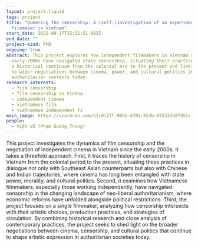 ```yaml
---
layout: project.liquid
tags: project
title: "Queering the censorship: A (self-)investigation of an experimental
  filmmaker in Vietnam"
start_date: 2022-09-17T15:32:51.983Z
end_date: ""
project-kind: PhD
ongoing: true
abstract: This project explores how independent filmmakers in Vietnam since the
  early 2000s have navigated state censorship, situating their practices within
  a historical continuum from the colonial era to the present and linking them
  to wider negotiations between cinema, power, and cultural politics in
  authoritarian contexts today.
research_interests:
  - film censorship
  - film censorship in Vietna
  - independent cinema
  - vietnamese film
  - vietnamese independent fi
main_image: https://ucarecdn.com/511012ff-96b5-4701-953b-92522db87d55/
people:
  - Việt Vũ (Phạm Quang Trung)
---
```

This project investigates the dynamics of film censorship and the negotiation of independent cinema in Vietnam since the early 2000s. It takes a threefold approach. First, it traces the history of censorship in Vietnam from the colonial period to the present, situating these practices in dialogue not only with Southeast Asian counterparts but also with Chinese and Indian trajectories, where cinema has long been entangled with state power, morality, and cultural politics. Second, it examines how Vietnamese filmmakers, especially those working independently, have navigated censorship in the changing landscape of neo-liberal authoritarianism, where economic reforms have unfolded alongside political restrictions. Third, the project focuses on a single filmmaker, analyzing how censorship intersects with their artistic choices, production practices, and strategies of circulation. By combining historical research and close analysis of contemporary practices, the project seeks to shed light on the broader negotiations between cinema, censorship, and cultural politics that continue to shape artistic expression in authoritarian societies today.